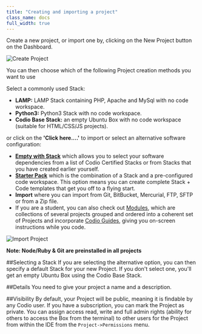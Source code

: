 ```yaml
---
title: "Creating and importing a project"
class_name: docs
full_width: true
---
```


Create a new project, or import one by, clicking on the New Project button on the Dashboard.

![Create Project](/img/docs/project_create.png)

You can then choose which of the following Project creation methods you want to use

Select a commonly used Stack:


- **LAMP:** LAMP Stack containing PHP, Apache and MySql with no code workspace.
- **Python3:** Python3 Stack with no code workspace.
- **Codio Base Stack:** an empty Ubuntu Box with no code workspace (suitable for HTML/CSS/JS projects).

or click on the **'Click here....'** to import or select an alternative software configuration:

- **[Empty with Stack](/docs/dashboard/stacks/)** which allows you to select your software dependencies from a list of Codio Certified Stacks or from Stacks that you have created earlier yourself.
- **[Starter Pack](/docs/dashboard/packs/)** which is the combination of a Stack and a pre-configured code workspace. This option means you can create complete Stack + Code templates that get you off to a flying start.
- **Import** where you can import from Git, BitBucket, Mercurial, FTP, SFTP or from a Zip file.
- If you are a student, you can also check out [Modules](/docs/dashboard/modules/), which are collections of several projects grouped and ordered into a coherent set of Projects and incorporate [Codio Guides](/docs/tuts/), giving you on-screen instructions while you code.

![Import Project](/img/docs/project_create_other.png)


**Note: Node/Ruby & Git are preinstalled in all projects**

##Selecting a Stack
If you are selecting the alternative option, you can then specify a default Stack for your new Project. If you don't select one, you'll get an empty Ubuntu Box using the Codio Base Stack.

##Details
You need to give your project a name and a description.


##Visibility
By default, your Project will be public, meaning it is findable by any Codio user. If you have a subscription, you can mark the Project as private. You can assign access read, write and full admin rights (ability for others to access the Box from the terminal) to other users for the Project from within the IDE from the `Project->Permissions` menu.

